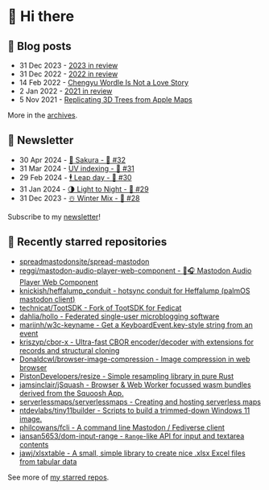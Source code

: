 # 👋 Hi there

## 📝 Blog posts

<!-- feed start -->
- 31 Dec 2023 - [2023 in review](https://cheeaun.com/blog/2023/12/2023-in-review/)
- 31 Dec 2022 - [2022 in review](https://cheeaun.com/blog/2022/12/2022-in-review/)
- 14 Feb 2022 - [Chengyu Wordle Is Not a Love Story](https://cheeaun.com/blog/2022/02/chengyu-wordle-is-not-a-love-story/)
- 2 Jan 2022 - [2021 in review](https://cheeaun.com/blog/2022/01/2021-in-review/)
- 5 Nov 2021 - [Replicating 3D Trees from Apple Maps](https://cheeaun.com/blog/2021/11/replicating-3d-trees-apple-maps/)
<!-- feed end -->

More in the [archives](https://cheeaun.com/blog/archives/).

## 📰 Newsletter

<!-- newsletter start -->
- 30 Apr 2024 - [🌸 Sakura - 🥫 #32](https://cheeaun.substack.com/p/sakura-32)
- 31 Mar 2024 - [UV indexing - 🥫 #31](https://cheeaun.substack.com/p/uv-indexing-31)
- 29 Feb 2024 - [🕴️ Leap day - 🥫 #30](https://cheeaun.substack.com/p/leap-day-30)
- 31 Jan 2024 - [🌗 Light to Night - 🥫 #29](https://cheeaun.substack.com/p/light-to-night-29)
- 31 Dec 2023 - [☃️ Winter Mix - 🥫 #28](https://cheeaun.substack.com/p/winter-mix-28)
<!-- newsletter end -->

Subscribe to my [newsletter](https://cheeaun.substack.com/)!

## 🌟 Recently starred repositories

<!-- starred repos start -->
- [spreadmastodonsite/spread-mastodon](https://github.com/spreadmastodonsite/spread-mastodon)
- [reggi/mastodon-audio-player-web-component - 🐘🎧 Mastodon Audio Player Web Component](https://github.com/reggi/mastodon-audio-player-web-component)
- [knickish/heffalump_conduit - hotsync conduit for Heffalump (palmOS mastodon client)](https://github.com/knickish/heffalump_conduit)
- [technicat/TootSDK - Fork of TootSDK for Fedicat](https://github.com/technicat/TootSDK)
- [dahlia/hollo - Federated single-user microblogging software](https://github.com/dahlia/hollo)
- [marijnh/w3c-keyname - Get a KeyboardEvent.key-style string from an event](https://github.com/marijnh/w3c-keyname)
- [kriszyp/cbor-x - Ultra-fast CBOR encoder/decoder with extensions for records and structural cloning](https://github.com/kriszyp/cbor-x)
- [Donaldcwl/browser-image-compression - Image compression in web browser](https://github.com/Donaldcwl/browser-image-compression)
- [PistonDevelopers/resize - Simple resampling library in pure Rust](https://github.com/PistonDevelopers/resize)
- [jamsinclair/jSquash - Browser & Web Worker focussed wasm bundles derived from the Squoosh App.](https://github.com/jamsinclair/jSquash)
- [serverlessmaps/serverlessmaps - Creating and hosting serverless maps](https://github.com/serverlessmaps/serverlessmaps)
- [ntdevlabs/tiny11builder - Scripts to build a trimmed-down Windows 11 image.](https://github.com/ntdevlabs/tiny11builder)
- [philcowans/fcli - A command line Mastodon / Fediverse client](https://github.com/philcowans/fcli)
- [iansan5653/dom-input-range - `Range`-like API for input and textarea contents](https://github.com/iansan5653/dom-input-range)
- [jawj/xlsxtable - A small, simple library to create nice .xlsx Excel files from tabular data](https://github.com/jawj/xlsxtable)
<!-- starred repos end -->

See more of [my starred repos](https://github.com/stars/cheeaun/).
